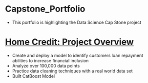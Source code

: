 # Capstone_Portfolio
* This portfolio is highlighting the Data Science Cap Stone project

# [Home Credit: Project Overview](https://github.com/SamRobinson123/Capstone_Portfolio/blob/main/HomeCreditModel_Final.ipynb)
* Create and deploy a model to identify customers loan repayment abilities to increase financial inclusion
* Analyze over 100,000 data points 
* Practice data cleaning techniques with a real world data set 
* Built CatBoost Model

